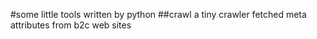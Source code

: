 #some little tools written by python
##crawl
    a tiny crawler fetched meta attributes from b2c web sites